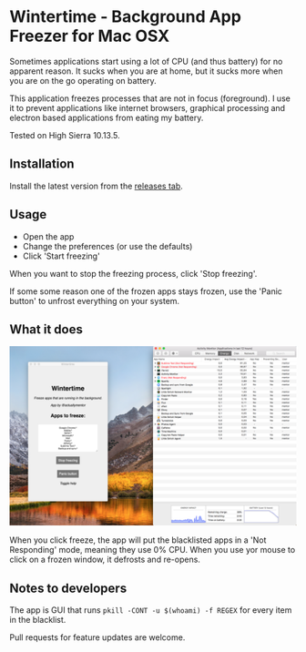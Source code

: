 # Wintertime - Background App Freezer for Mac OSX

Sometimes applications start using a lot of CPU (and thus battery) for no apparent reason. It sucks when you are at home, but it sucks more when you are on the go operating on battery.

This application freezes processes that are not in focus (foreground). I use it to prevent applications like internet browsers, graphical processing and electron based applications from eating my battery.

Tested on High Sierra 10.13.5.

## Installation

Install the latest version from the [releases tab]( ./releases ). 

## Usage

- Open the app
- Change the preferences (or use the defaults)
- Click 'Start freezing'

When you want to stop the freezing process, click 'Stop freezing'.

If some some reason one of the frozen apps stays frozen, use the 'Panic button' to unfrost everything on your system.

## What it does

![ App Demo ]( ./src/demo.png )

When you click freeze, the app will put the blacklisted apps in a 'Not Responding' mode, meaning they use 0% CPU. When you use yor mouse to click on a frozen window, it defrosts and re-opens.


## Notes to developers

The app is GUI that runs `pkill -CONT -u $(whoami) -f REGEX` for every item in the blacklist.

Pull requests for feature updates are welcome.